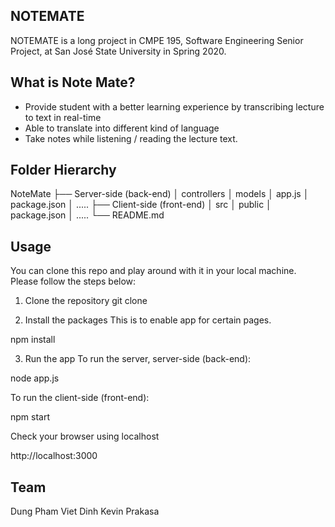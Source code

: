 ## NOTEMATE

NOTEMATE is a long project in CMPE 195, Software Engineering Senior Project, at San José State University in Spring 2020.

## What is Note Mate?

- Provide student with a better learning experience by transcribing lecture to text in real-time 
- Able to translate into different kind of language
- Take notes while listening / reading the lecture text.

## Folder Hierarchy 
NoteMate
├── Server-side (back-end)
│        controllers
│        models
│        app.js
│        package.json
│        .....
├── Client-side (front-end)
│        src
│        public
│        package.json
│        .....
└── README.md

## Usage

You can clone this repo and play around with it in your local machine. Please follow the steps below:

1. Clone the repository
git clone

2. Install the packages
This is to enable app for certain pages.

npm install

3. Run the app
To run the server, server-side (back-end):

node app.js

To run the client-side (front-end):

npm start

Check your browser using localhost

http://localhost:3000

## Team

Dung Pham
Viet Dinh
Kevin Prakasa


